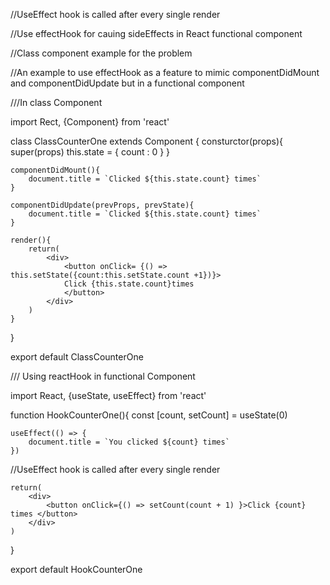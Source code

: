 //UseEffect hook is called after every single render

//Use effectHook for cauing sideEffects in React functional component

//Class component example for the problem

//An example to use effectHook as a feature to mimic componentDidMount and componentDidUpdate but in a functional component


///In class Component

import Rect, {Component} from 'react'

class ClassCounterOne extends Component {
    consturctor(props){
        super(props)
        this.state = {
            count : 0
        }
    }

    componentDidMount(){
        document.title = `Clicked ${this.state.count} times`
    }

    componentDidUpdate(prevProps, prevState){
        document.title = `Clicked ${this.state.count} times`
    }

    render(){
        return(
            <div>
                <button onClick= {() => this.setState({count:this.setState.count +1})}>
                Click {this.state.count}times
                </button>
            </div>
        )
    }
}

export default ClassCounterOne


/// Using reactHook in functional Component


import React, {useState, useEffect} from 'react'

function HookCounterOne(){
    const [count, setCount] = useState(0)

    useEffect(() => {
        document.title = `You clicked ${count} times`
    })

//UseEffect hook is called after every single render


    return(
        <div>
            <button onClick={() => setCount(count + 1) }>Click {count} times </button>
        </div>
    )
}

export default HookCounterOne